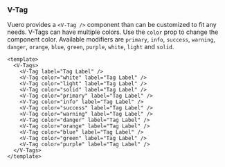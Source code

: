 ### V-Tag

Vuero provides a `<V-Tag />` component than can be customized to fit any needs.
V-Tags can have multiple colors. Use the `color` prop to change
the component color. Available modifiers are `primary`, `info`,
`success`, `warning`, `danger`, `orange`, `blue`, `green`, `purple`,
`white`, `light` and `solid`.

<!--code-->

```vue
<template>
  <V-Tags>
    <V-Tag label="Tag Label" />
    <V-Tag color="white" label="Tag Label" />
    <V-Tag color="light" label="Tag Label" />
    <V-Tag color="solid" label="Tag Label" />
    <V-Tag color="primary" label="Tag Label" />
    <V-Tag color="info" label="Tag Label" />
    <V-Tag color="success" label="Tag Label" />
    <V-Tag color="warning" label="Tag Label" />
    <V-Tag color="danger" label="Tag Label" />
    <V-Tag color="orange" label="Tag Label" />
    <V-Tag color="blue" label="Tag Label" />
    <V-Tag color="green" label="Tag Label" />
    <V-Tag color="purple" label="Tag Label" />
  </V-Tags>
</template>
```

<!--/code-->

<!--example-->

<V-Tags>
  <V-Tag label="Tag Label" />
  <V-Tag color="white" label="Tag Label" />
  <V-Tag color="light" label="Tag Label" />
  <V-Tag color="solid" label="Tag Label" />
  <V-Tag color="primary" label="Tag Label" />
  <V-Tag color="info" label="Tag Label" />
  <V-Tag color="success" label="Tag Label" />
  <V-Tag color="warning" label="Tag Label" />
  <V-Tag color="danger" label="Tag Label" />
  <V-Tag color="orange" label="Tag Label" />
  <V-Tag color="blue" label="Tag Label" />
  <V-Tag color="green" label="Tag Label" />
  <V-Tag color="purple" label="Tag Label" />
</V-Tags>

<!--/example-->
